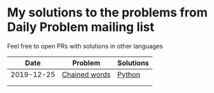 # My solutions to the problems from Daily Problem mailing list

Feel free to open PRs with solutions in other languages

| Date       | Problem       | Solutions |
|------------|---------------|-----------|
| 2019-12-25 | [Chained words](191225/PROBLEM.md) | [Python](191225/Python/solution.py)    |
|            |               |           |
|            |               |           |
